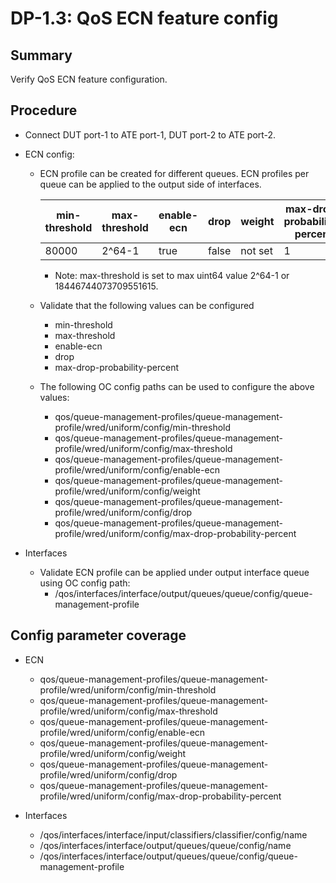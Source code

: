 # DP-1.3: QoS ECN feature config

## Summary

Verify QoS ECN feature configuration.

## Procedure

*   Connect DUT port-1 to ATE port-1, DUT port-2 to ATE port-2.

*   ECN config:
    * ECN profile can be created for different queues. ECN profiles per queue can be applied to the output side of interfaces.

      |min-threshold | max-threshold  | enable-ecn | drop  | weight  | max-drop-probability-percent |
      |--------------|----------------|------------|-------|---------|------------------------------|
      |   80000      |  2^64-1        | true       | false | not set | 1                            |
     
       * Note: max-threshold is set to max uint64 value 2^64-1 or 18446744073709551615.

    * Validate that the following values can be configured
       * min-threshold
       * max-threshold
       * enable-ecn
       * drop
       * max-drop-probability-percent

    * The following OC config paths can be used to configure the above values:
       * qos/queue-management-profiles/queue-management-profile/wred/uniform/config/min-threshold
       * qos/queue-management-profiles/queue-management-profile/wred/uniform/config/max-threshold
       * qos/queue-management-profiles/queue-management-profile/wred/uniform/config/enable-ecn
       * qos/queue-management-profiles/queue-management-profile/wred/uniform/config/weight
       * qos/queue-management-profiles/queue-management-profile/wred/uniform/config/drop
       * qos/queue-management-profiles/queue-management-profile/wred/uniform/config/max-drop-probability-percent

*   Interfaces
    * Validate ECN profile can be applied under output interface queue using OC config path:
       * /qos/interfaces/interface/output/queues/queue/config/queue-management-profile
       
## Config parameter coverage

*   ECN
     * qos/queue-management-profiles/queue-management-profile/wred/uniform/config/min-threshold
     * qos/queue-management-profiles/queue-management-profile/wred/uniform/config/max-threshold
     * qos/queue-management-profiles/queue-management-profile/wred/uniform/config/enable-ecn
     * qos/queue-management-profiles/queue-management-profile/wred/uniform/config/weight
     * qos/queue-management-profiles/queue-management-profile/wred/uniform/config/drop
     * qos/queue-management-profiles/queue-management-profile/wred/uniform/config/max-drop-probability-percent

*   Interfaces
     * /qos/interfaces/interface/input/classifiers/classifier/config/name
     * /qos/interfaces/interface/output/queues/queue/config/name
     * /qos/interfaces/interface/output/queues/queue/config/queue-management-profile
